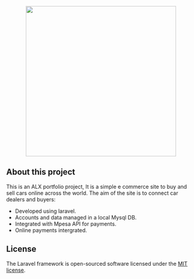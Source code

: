 <p align="center"><a href="https://laravel.com" target="_blank"><img src="https://raw.githubusercontent.com/laravel/art/master/logo-lockup/5%20SVG/2%20CMYK/1%20Full%20Color/laravel-logolockup-cmyk-red.svg" width="400"></a></p>

## About this project

This is an ALX portfolio project, It is a simple e commerce site to buy and sell cars online across the world. The aim of the site is to connect car dealers and buyers:

- Developed using laravel.
- Accounts and data managed in a local Mysql DB.
- Integrated with Mpesa API for payments.
- Online payments intergrated.


## License

The Laravel framework is open-sourced software licensed under the [MIT license](https://opensource.org/licenses/MIT).
